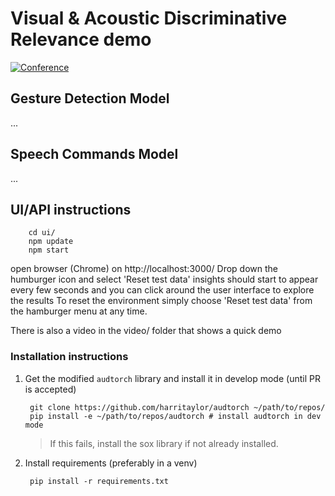 # Visual & Acoustic Discriminative Relevance demo
[![Conference](http://img.shields.io/badge/DAIS--ITA_AFM-2019-blue.svg?style=flat-square)](https://dais-ita.org/node/4034)

## Gesture Detection Model
...


## Speech Commands Model
...
## UI/API instructions

        cd ui/
        npm update
        npm start

open browser (Chrome) on http://localhost:3000/
Drop down the humburger icon and select 'Reset test data'
insights should start to appear every few seconds and you can click around the user interface to explore the results
To reset the environment simply choose 'Reset test data' from the hamburger menu at any time.

There is also a video in the video/ folder that shows a quick demo

### Installation instructions
1. Get the modified `audtorch` library and install it in develop mode 
(until PR is accepted)
        
        git clone https://github.com/harritaylor/audtorch ~/path/to/repos/
        pip install -e ~/path/to/repos/audtorch # install audtorch in dev mode
        
    > If this fails, install the sox library if not already installed.  
2. Install requirements (preferably in a venv)
    
        pip install -r requirements.txt
